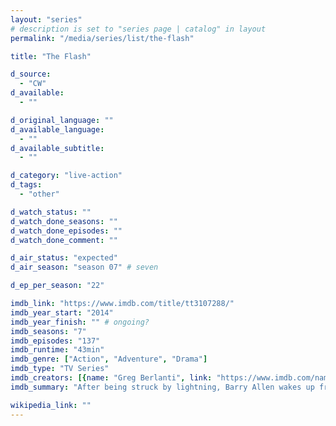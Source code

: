 ```yaml
---
layout: "series"
# description is set to "series page | catalog" in layout
permalink: "/media/series/list/the-flash"

title: "The Flash"

d_source:
  - "CW"
d_available:
  - ""

d_original_language: ""
d_available_language:
  - ""
d_available_subtitle:
  - ""

d_category: "live-action"
d_tags:
  - "other"

d_watch_status: ""
d_watch_done_seasons: ""
d_watch_done_episodes: ""
d_watch_done_comment: ""

d_air_status: "expected"
d_air_season: "season 07" # seven

d_ep_per_season: "22"

imdb_link: "https://www.imdb.com/title/tt3107288/"
imdb_year_start: "2014"
imdb_year_finish: "" # ongoing?
imdb_seasons: "7"
imdb_episodes: "137"
imdb_runtime: "43min"
imdb_genre: ["Action", "Adventure", "Drama"]
imdb_type: "TV Series"
imdb_creators: [{name: "Greg Berlanti", link: "https://www.imdb.com/name/nm0075528/"}, {name: "Geoff Johns", link: "https://www.imdb.com/name/nm0424315/"}, {name: "Andrew Kreisberg", link: "https://www.imdb.com/name/nm1132610/"}]
imdb_summary: "After being struck by lightning, Barry Allen wakes up from his coma to discover he's been given the power of super speed, becoming the Flash, fighting crime in Central City. "

wikipedia_link: ""
---
```

